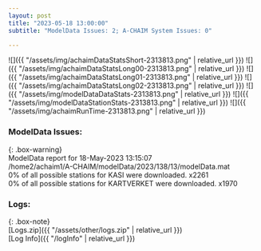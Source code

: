 ```yaml
---
layout: post
title: "2023-05-18 13:00:00"
subtitle: "ModelData Issues: 2; A-CHAIM System Issues: 0"

---
```


![]({{ "/assets/img/achaimDataStatsShort-2313813.png" | relative_url }})
![]({{ "/assets/img/achaimDataStatsLong00-2313813.png" | relative_url }})
![]({{ "/assets/img/achaimDataStatsLong01-2313813.png" | relative_url }})
![]({{ "/assets/img/achaimDataStatsLong02-2313813.png" | relative_url }})
![]({{ "/assets/img/modelDataDataStats-2313813.png" | relative_url }})
![]({{ "/assets/img/modelDataStationStats-2313813.png" | relative_url }})
![]({{ "/assets/img/achaimRunTime-2313813.png" | relative_url }})


### ModelData Issues:  
  
{: .box-warning}  
 ModelData report for 18-May-2023 13:15:07   
 /home2/achaim1/A-CHAIM/modelData/2023/138/13/modelData.mat   
 0% of all possible stations for KASI were downloaded. x2261   
 0% of all possible stations for KARTVERKET were downloaded. x1970   
  


### Logs:  
  
{: .box-note}  
[Logs.zip]({{ "/assets/other/logs.zip" | relative_url }})  
[Log Info]({{ "/logInfo" | relative_url }})  

